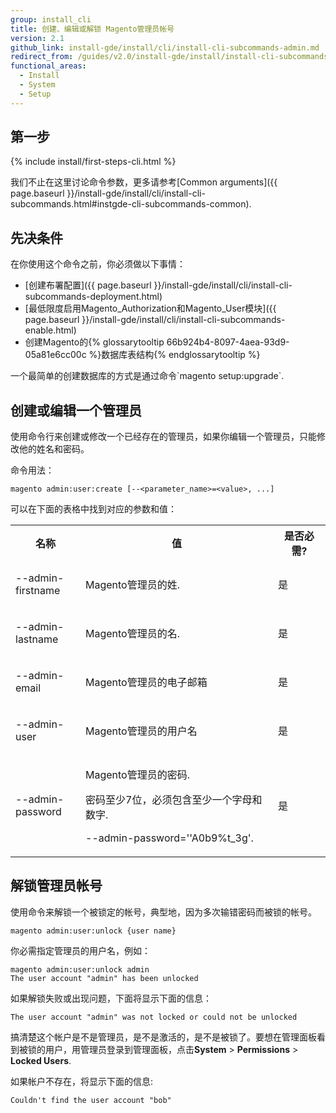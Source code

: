 ```yaml
---
group: install_cli
title: 创建、编辑或解锁 Magento管理员帐号
version: 2.1
github_link: install-gde/install/cli/install-cli-subcommands-admin.md
redirect_from: /guides/v2.0/install-gde/install/install-cli-subcommands-admin.html
functional_areas:
  - Install
  - System
  - Setup
---
```


## 第一步
{% include install/first-steps-cli.html %}

我们不止在这里讨论命令参数，更多请参考[Common arguments]({{ page.baseurl }}/install-gde/install/cli/install-cli-subcommands.html#instgde-cli-subcommands-common).

## 先决条件
在你使用这个命令之前，你必须做以下事情：

-   [创建布署配置]({{ page.baseurl }}/install-gde/install/cli/install-cli-subcommands-deployment.html)
-   [最低限度启用Magento_Authorization和Magento_User模块]({{ page.baseurl }}/install-gde/install/cli/install-cli-subcommands-enable.html)
-   创建Magento的{% glossarytooltip 66b924b4-8097-4aea-93d9-05a81e6cc00c %}数据库表结构{% endglossarytooltip %}

<div class="bs-callout bs-callout-info" id="info" markdown="1">
一个最简单的创建数据库的方式是通过命令`magento setup:upgrade`.
</div>

## 创建或编辑一个管理员
使用命令行来创建或修改一个已经存在的管理员，如果你编辑一个管理员，只能修改他的姓名和密码。

命令用法：

	magento admin:user:create [--<parameter_name>=<value>, ...]

可以在下面的表格中找到对应的参数和值：

<table>
  <col width="20%">
  <col width="55%">
  <col width="15%">
  <tbody>
    <tr>
      <th>名称</th>
      <th>值</th>
      <th>是否必需?</th>
    </tr>
    <tr>
      <td>
        <p>--admin-firstname</p>
      </td>
      <td>
        <p>Magento管理员的姓.</p>
      </td>
      <td>
        <p>是</p>
      </td>
    </tr>
    <tr>
      <td>
        <p>--admin-lastname</p>
      </td>
      <td>
        <p>Magento管理员的名.</p>
      </td>
      <td>
        <p>是</p>
      </td>
    </tr>
    <tr>
      <td>
        <p>--admin-email</p>
      </td>
      <td>
        <p>Magento管理员的电子邮箱</p>
      </td>
      <td>
        <p>是</p>
      </td>
    </tr>
    <tr>
      <td>
        <p>--admin-user</p>
      </td>
      <td>
        <p>Magento管理员的用户名</p>
      </td>
      <td>
        <p>是</p>
      </td>
    </tr>
    <tr>
      <td>
        <p>--admin-password</p>
      </td>
      <td>
        <p>Magento管理员的密码.</p>
        <p>密码至少7位，必须包含至少一个字母和数字.</p>
        <p我们推荐使用一个长的，更复杂的密码，用引号引住，例如, <code>--admin-password=''A0b9%t_3g'</code>.</p>
      </td>
      <td>
        <p>是</p>
      </td>
    </tr>
  </tbody>
</table>

## 解锁管理员帐号
使用命令来解锁一个被锁定的帐号，典型地，因为多次输错密码而被锁的帐号。

	magento admin:user:unlock {user name}

你必需指定管理员的用户名，例如：

	magento admin:user:unlock admin
	The user account "admin" has been unlocked

如果解锁失败或出现问题，下面将显示下面的信息：

	The user account "admin" was not locked or could not be unlocked

搞清楚这个帐户是不是管理员，是不是激活的，是不是被锁了。要想在管理面板看到被锁的用户，用管理员登录到管理面板，点击**System** > **Permissions** > **Locked Users**.

如果帐户不存在，将显示下面的信息:

	Couldn't find the user account "bob"